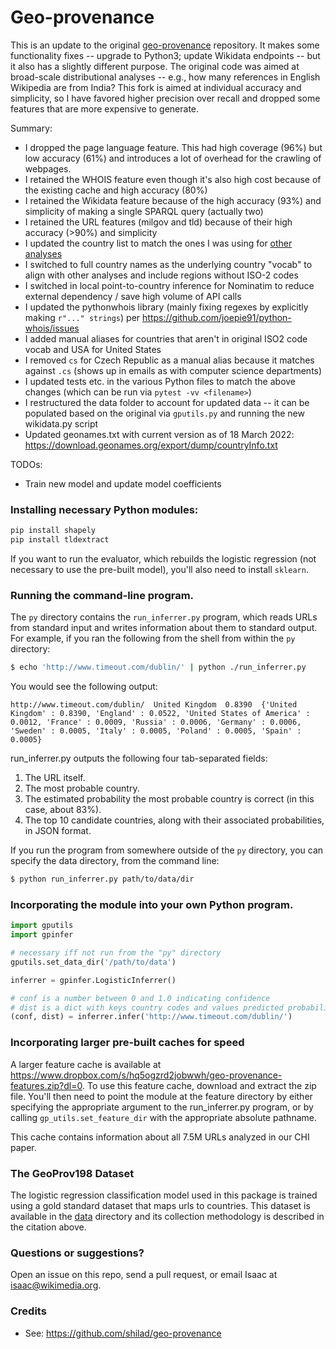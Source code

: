 # Geo-provenance

This is an update to the original [geo-provenance](https://github.com/shilad/geo-provenance) repository.
It makes some functionality fixes -- upgrade to Python3; update Wikidata endpoints -- but it also has a slightly different purpose. 
The original code was aimed at broad-scale distributional analyses -- e.g., how many references in English Wikipedia are from India?
This fork is aimed at individual accuracy and simplicity, so I have favored higher precision over recall and dropped some features that are more expensive to generate.

Summary:
* I dropped the page language feature. This had high coverage (96%) but low accuracy (61%) and introduces a lot of overhead for the crawling of webpages.
* I retained the WHOIS feature even though it's also high cost because of the existing cache and high accuracy (80%)
* I retained the Wikidata feature because of the high accuracy (93%) and simplicity of making a single SPARQL query (actually two)
* I retained the URL features (milgov and tld) because of their high accuracy (>90%) and simplicity
* I updated the country list to match the ones I was using for [other analyses](https://github.com/geohci/wiki-region-groundtruth)
* I switched to full country names as the underlying country "vocab" to align with other analyses and include regions without ISO-2 codes
* I switched in local point-to-country inference for Nominatim to reduce external dependency / save high volume of API calls
* I updated the pythonwhois library (mainly fixing regexes by explicitly making `r"..." strings`) per https://github.com/joepie91/python-whois/issues
* I added manual aliases for countries that aren't in original ISO2 code vocab and USA for United States
* I removed `cs` for Czech Republic as a manual alias because it matches against `.cs` (shows up in emails as with computer science departments)
* I updated tests etc. in the various Python files to match the above changes (which can be run via `pytest -vv <filename>`)
* I restructured the data folder to account for updated data -- it can be populated based on the original via `gputils.py` and running the new wikidata.py script
* Updated geonames.txt with current version as of 18 March 2022: https://download.geonames.org/export/dump/countryInfo.txt

TODOs:
* Train new model and update model coefficients

### Installing necessary Python modules:

```bash
pip install shapely
pip install tldextract
```

If you want to run the evaluator, which rebuilds the logistic regression (not necessary to use the pre-built model), you'll also need to install `sklearn`.

### Running the command-line program.

The `py` directory contains the `run_inferrer.py` program, which reads URLs from standard input and writes information about them to standard output. For example, if you ran the following from the shell from within the `py` directory:

```bash
$ echo 'http://www.timeout.com/dublin/' | python ./run_inferrer.py
```

You would see the following output:

```text
http://www.timeout.com/dublin/	United Kingdom	0.8390	{'United Kingdom' : 0.8390, 'England' : 0.0522, 'United States of America' : 0.0012, 'France' : 0.0009, 'Russia' : 0.0006, 'Germany' : 0.0006, 'Sweden' : 0.0005, 'Italy' : 0.0005, 'Poland' : 0.0005, 'Spain' : 0.0005}
```

run_inferrer.py outputs the following four tab-separated fields: 

1. The URL itself.
2. The most probable country.
3. The estimated probability the most probable country is correct (in this case, about 83%).
4. The top 10 candidate countries, along with their associated probabilities, in JSON format.

If you run the program from somewhere outside of the `py` directory, you can specify the data directory, from the command line:

```bash
$ python run_inferrer.py path/to/data/dir
```

### Incorporating the module into your own Python program.

```python
import gputils
import gpinfer

# necessary iff not run from the "py" directory
gputils.set_data_dir('/path/to/data')

inferrer = gpinfer.LogisticInferrer()

# conf is a number between 0 and 1.0 indicating confidence
# dist is a dict with keys country codes and values predicted probability
(conf, dist) = inferrer.infer('http://www.timeout.com/dublin/')
```

### Incorporating larger pre-built caches for speed

A larger feature cache is available at https://www.dropbox.com/s/hq5ogzrd2jobwwh/geo-provenance-features.zip?dl=0. To use this feature cache, download and extract the zip file. You'll then need to point the module at the feature directory by either specifying the appropriate argument to the run_inferrer.py program, or by calling `gp_utils.set_feature_dir` with the appropriate absolute pathname.

This cache contains information about all 7.5M URLs analyzed in our CHI paper.

### The GeoProv198 Dataset

The logistic regression classification model used in this package is trained using a gold standard dataset that maps urls to countries. This dataset is available in the [data](https://github.com/shilad/geo-provenance/blob/master/data/geoprov198.tsv) directory and its collection methodology is described in the citation above.

### Questions or suggestions?

Open an issue on this repo, send a pull request, or email Isaac at isaac@wikimedia.org.

### Credits

* See: https://github.com/shilad/geo-provenance
